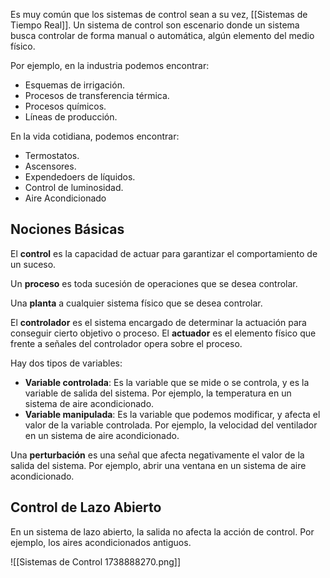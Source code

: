 Es muy común que los sistemas de control sean a su vez, [[Sistemas de Tiempo Real]]. Un sistema de control son escenario donde un sistema busca controlar de forma manual o automática, algún elemento del medio físico.

Por ejemplo, en la industria podemos encontrar:

- Esquemas de irrigación.
- Procesos de transferencia térmica.
- Procesos químicos.
- Líneas de producción.

En la vida cotidiana, podemos encontrar:

- Termostatos.
- Ascensores.
- Expendedoers de líquidos.
- Control de luminosidad.
- Aire Acondicionado

## Nociones Básicas

El **control** es la capacidad de actuar para garantizar el comportamiento de un suceso.

Un **proceso** es toda sucesión de operaciones que se desea controlar.

Una **planta** a cualquier sistema físico que se desea controlar.

El **controlador** es el sistema encargado de determinar la actuación para conseguir cierto objetivo o proceso. El **actuador** es el elemento físico que frente a señales del controlador opera sobre el proceso.

Hay dos tipos de variables:

- **Variable controlada**: Es la variable que se mide o se controla, y es la variable de salida del sistema. Por ejemplo, la temperatura en un sistema de aire acondicionado.
- **Variable manipulada**: Es la variable que podemos modificar, y afecta el valor de la variable controlada. Por ejemplo, la velocidad del ventilador en un sistema de aire acondicionado.

Una **perturbación** es una señal que afecta negativamente el valor de la salida del sistema. Por ejemplo, abrir una ventana en un sistema de aire acondicionado.

## Control de Lazo Abierto

En un sistema de lazo abierto, la salida no afecta la acción de control. Por ejemplo, los aires acondicionados antiguos.

![[Sistemas de Control 1738888270.png]]
